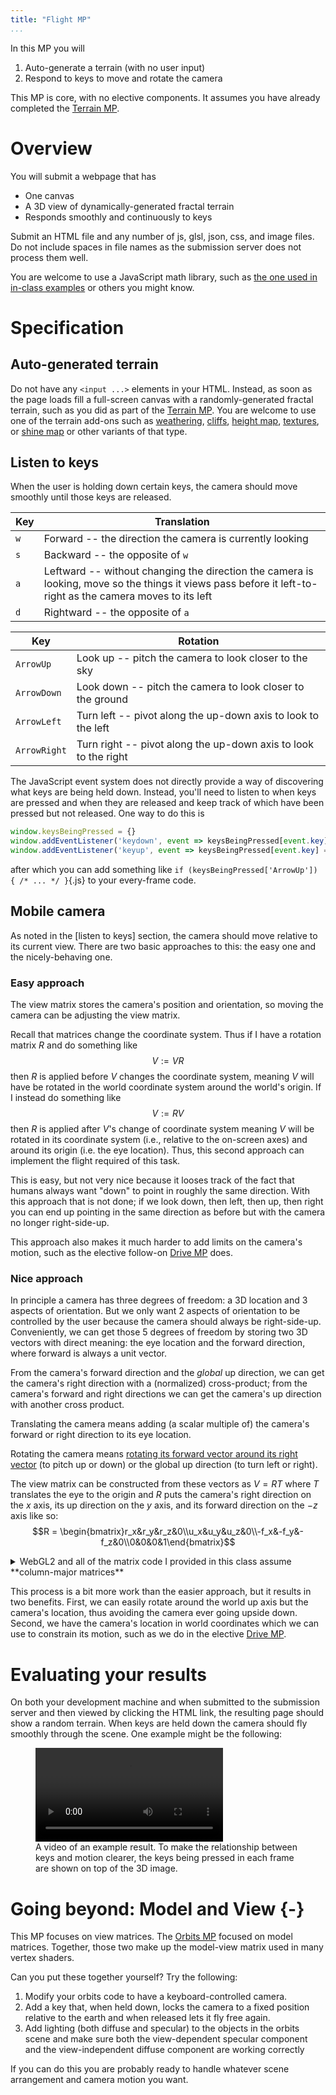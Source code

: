 ```yaml
---
title: "Flight MP"
...
```


In this MP you will

1. Auto-generate a terrain (with no user input)
2. Respond to keys to move and rotate the camera

This MP is core, with no elective components.
It assumes you have already completed the [Terrain MP](terrain.html).

# Overview

You will submit a webpage that has

- One canvas
- A 3D view of dynamically-generated fractal terrain
- Responds smoothly and continuously to keys

Submit an HTML file and any number of js, glsl, json, css, and image files.
Do not include spaces in file names as the submission server does not process them well.

You are welcome to use a JavaScript math library, such as [the one used in in-class examples](../code/math.js) or others you might know.


# Specification

## Auto-generated terrain

Do not have any `<input ...>` elements in your HTML.
Instead, as soon as the page loads fill a full-screen canvas with a randomly-generated fractal terrain, such as you did as part of the [Terrain MP](terrain.html).
You are welcome to use one of the terrain add-ons
such as [weathering](weathering.html), [cliffs](cliffs.html), [height map](height-map.html), [textures](textures.html), or [shine map](shine-map.html) or other variants of that type.

## Listen to keys

When the user is holding down certain keys, the camera should move smoothly until those keys are released.

| Key | Translation |
|-----|--------|
| `w` | Forward -- the direction the camera is currently looking |
| `s` | Backward -- the opposite of `w` |
| `a` | Leftward -- without changing the direction the camera is looking, move so the things it views pass before it left-to-right as the camera moves to its left |
| `d` | Rightward -- the opposite of `a` |

| Key | Rotation |
|-----|--------|
| `ArrowUp` | Look up -- pitch the camera to look closer to the sky |
| `ArrowDown` | Look down -- pitch the camera to look closer to the ground |
| `ArrowLeft` | Turn left -- pivot along the up-down axis to look to the left |
| `ArrowRight` | Turn right -- pivot along the up-down axis to look to the right |

The JavaScript event system does not directly provide a way of discovering what keys are being held down.
Instead, you'll need to listen to when keys are pressed and when they are released
and keep track of which have been pressed but not released.
One way to do this is

```js
window.keysBeingPressed = {}
window.addEventListener('keydown', event => keysBeingPressed[event.key] = true)
window.addEventListener('keyup', event => keysBeingPressed[event.key] = false)
```

after which you can add something like `if (keysBeingPressed['ArrowUp']) { /* ... */ }`{.js} to your every-frame code.

## Mobile camera

As noted in the [listen to keys] section, the camera should move relative to its current view.
There are two basic approaches to this:
the easy one and the nicely-behaving one.

### Easy approach

The view matrix stores the camera's position and orientation,
so moving the camera can be adjusting the view matrix.

Recall that matrices change the coordinate system.
Thus if I have a rotation matrix $R$ and do something like
$$V := V R$$
then $R$ is applied before $V$ changes the coordinate system,
meaning $V$ will have be rotated in the world coordinate system around the world's origin.
If I instead do something like
$$V := R V$$
then $R$ is applied after $V$'s change of coordinate system
meaning $V$ will be rotated in its coordinate system (i.e., relative to the on-screen axes)
and around its origin (i.e. the eye location).
Thus, this second approach can implement the flight required of this task.

This is easy, but not very nice because it looses track of the fact that humans always want "down" to point in roughly the same direction.
With this approach that is not done;
if we look down, then left, then up, then right
you can end up pointing in the same direction as before
but with the camera no longer right-side-up.

This approach also makes it much harder to add limits on the camera's motion,
such as the elective follow-on [Drive MP](drive.html) does.

### Nice approach

In principle a camera has three degrees of freedom:
a 3D location and 3 aspects of orientation.
But we only want 2 aspects of orientation to be controlled by the user
because the camera should always be right-side-up.
Conveniently, we can get those 5 degrees of freedom
by storing two 3D vectors with direct meaning:
the eye location
and the forward direction,
where forward is always a unit vector.

From the camera's forward direction
and the *global* up direction,
we can get the camera's right direction with a (normalized) cross-product;
from the camera's forward and right directions we can get the camera's up direction with another cross product.

Translating the camera means adding (a scalar multiple of) the camera's forward or right direction to its eye location.

Rotating the camera means [rotating its forward vector around its right vector](https://cs418.cs.illinois.edu/website/text/math2.html#rotation) (to pitch up or down)
or the global up direction (to turn left or right).

The view matrix can be constructed from these vectors as $V = R T$
where $T$ translates the eye to the origin
and $R$ puts the camera's right direction on the $x$ axis,
its up direction on the $y$ axis,
and its forward direction on the $-z$ axis
like so:
$$R = \begin{bmatrix}r_x&r_y&r_z&0\\u_x&u_y&u_z&0\\-f_x&-f_y&-f_z&0\\0&0&0&1\end{bmatrix}$$

<details class="note"><summary>WebGL2 and all of the matrix code I provided in this class assume **column-major matrices**</summary>
This means that the matrix

$$\begin{bmatrix}a&b&c&d\\e&f&g&h\\i&j&k&l\\m&n&o&p\end{bmatrix}$$

is provided in code as

```js
[ a, e, i, m
, b, f, j, n
, c, g, k, o
, d, h, l, p
]
```

</details>

This process is a bit more work than the easier approach,
but it results in two benefits.
First, we can easily rotate around the world up axis but the camera's location, thus avoiding the camera ever going upside down.
Second, we have the camera's location in world coordinates which we can use to constrain its motion,
such as we do in the elective [Drive MP](drive.html).


# Evaluating your results

On both your development machine
and when submitted to the submission server and then viewed by clicking the HTML link,
the resulting page should show a random terrain.
When keys are held down the camera should fly smoothly through the scene.
One example might be the following:

<figure>
<video controls autoplay loop>
<source src="vid/flight.webm" type="video/webm"/>
<source src="vid/flight.mp4" type="video/mp4"/>
</video>
<figcaption>
A video of an example result.
To make the relationship between keys and motion clearer,
the keys being pressed in each frame are shown on top of the 3D image.
</figcaption>
</figure>


# Going beyond: Model and View {-}

This MP focuses on view matrices.
The [Orbits MP](orbits.html) focused on model matrices.
Together, those two make up the model-view matrix used in many vertex shaders.

Can you put these together yourself?
Try the following:

1. Modify your orbits code to have a keyboard-controlled camera.
2. Add a key that, when held down, locks the camera to a fixed position relative to the earth and when released lets it fly free again.
3. Add lighting (both diffuse and specular) to the objects in the orbits scene and make sure both the view-dependent specular component and the view-independent diffuse component are working correctly

If you can do this you are probably ready to handle whatever scene arrangement and camera motion you want.
